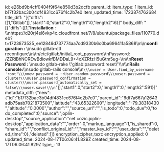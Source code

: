 id: e26bd9b4cff0404f9f64e850d3b2dcfb
parent_id: 
item_type: 1
item_id: b17f32bac3b04df4831cc676f4c2b7e0
item_updated_time: 1723874762684
title_diff: "[{\"diffs\":[[1,\"Gitlab\"]],\"start1\":0,\"start2\":0,\"length1\":0,\"length2\":6}]"
body_diff: "[{\"diffs\":[[1,\"**Installation :** \\\nhttps://d20rj4el6vkp4c.cloudfront.net/7/8/ubuntu/package_files/110770.deb?t=1723873525_ee12846d737774aa7cd9330b6c0ba696411a5868\\\n\\\n**configuration :** \\\nsudo gitlab-ctl reconfigure\\\n\\\n/etc/gitlab/initial_root_password\\\nPassword: /ZZRiBhNOREwBdiowkfBMDDaL9+4oXZRfzH5uGtm5ug=\\\n\\\n**Reset Password :** \\\nsudo gitlab-rake \\\"gitlab:password:reset\\\"\\\n\\\n**Rails console:**\\\nsudo gitlab-rails console\\\n```\\\nuser = User.find_by_username 'root'\\\nnew_password = ::User.random_password\\\nuser.password = cluster\\\nuser.password_confirmation = cluster\\\nuser.password_automatically_set = false\\\nuser.save!\\\n```\"]],\"start1\":0,\"start2\":0,\"length1\":0,\"length2\":591}]"
metadata_diff: {"new":{"id":"b17f32bac3b04df4831cc676f4c2b7e0","parent_id":"6df7a667a12643adb75aab7021873500","latitude":"43.65322600","longitude":"-79.38318430","altitude":"0.0000","author":"","source_url":"","is_todo":0,"todo_due":0,"todo_completed":0,"source":"joplin-desktop","source_application":"net.cozic.joplin-desktop","application_data":"","order":0,"markup_language":1,"is_shared":0,"share_id":"","conflict_original_id":"","master_key_id":"","user_data":"","deleted_time":0},"deleted":[]}
encryption_cipher_text: 
encryption_applied: 0
updated_time: 2024-08-17T06:06:41.829Z
created_time: 2024-08-17T06:06:41.829Z
type_: 13